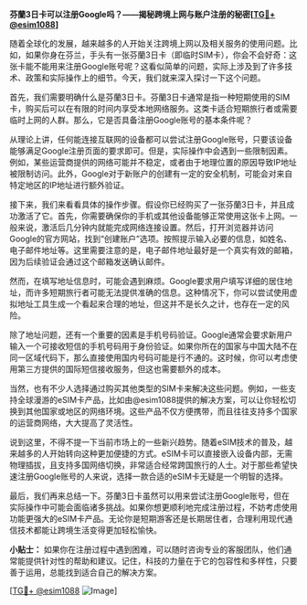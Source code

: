 **芬蘭3日卡可以注册Google吗？——揭秘跨境上网与账户注册的秘密[[TG💪+ @esim1088](https://t.me/s/esim1088)]**

随着全球化的发展，越来越多的人开始关注跨境上网以及相关服务的使用问题。比如，如果你身在芬兰，手头有一张芬蘭3日卡（即临时SIM卡），你会不会好奇：这张卡能不能用来注册Google账号呢？这看似简单的问题，实际上涉及到了许多技术、政策和实际操作上的细节。今天，我们就来深入探讨一下这个问题。

首先，我们需要明确什么是芬蘭3日卡。芬蘭3日卡通常是指一种短期使用的SIM卡，购买后可以在有限的时间内享受本地网络服务。这类卡适合短期旅行者或需要临时上网的人群。那么，它是否具备注册Google账号的基本条件呢？

从理论上讲，任何能连接互联网的设备都可以尝试注册Google账号，只要该设备能够满足Google注册页面的要求即可。但是，实际操作中会遇到一些限制因素。例如，某些运营商提供的网络可能并不稳定，或者由于地理位置的原因导致IP地址被限制访问。此外，Google对于新账户的创建有一定的安全机制，可能会对来自特定地区的IP地址进行额外验证。

接下来，我们来看看具体的操作步骤。假设你已经购买了一张芬蘭3日卡，并且成功激活了它。首先，你需要确保你的手机或其他设备能够正常使用这张卡上网。一般来说，激活后几分钟内就能完成网络连接设置。然后，打开浏览器并访问Google的官方网站，找到“创建账户”选项。按照提示输入必要的信息，如姓名、电子邮件地址等。这里需要注意的是，电子邮件地址最好是一个真实有效的邮箱，因为后续验证会通过这个邮箱发送确认邮件。

然而，在填写地址信息时，可能会遇到麻烦。Google要求用户填写详细的居住地址，而许多短期旅行者可能无法提供准确的信息。这种情况下，你可以尝试使用虚拟地址工具生成一个看起来合理的地址，但这并不是长久之计，也存在一定的风险。

除了地址问题，还有一个重要的因素是手机号码验证。Google通常会要求新用户输入一个可接收短信的手机号码用于身份验证。如果你所在的国家与中国大陆不在同一区域代码下，那么直接使用国内号码可能是行不通的。这时候，你可以考虑使用第三方提供的国际短信接收服务，但这也需要额外的成本。

当然，也有不少人选择通过购买其他类型的SIM卡来解决这些问题。例如，一些支持全球漫游的eSIM卡产品，比如由@esim1088提供的解决方案，可以让你轻松切换到其他国家或地区的网络环境。这些产品不仅方便携带，而且往往支持多个国家的运营商网络，大大提高了灵活性。

说到这里，不得不提一下当前市场上的一些新兴趋势。随着eSIM技术的普及，越来越多的人开始转向这种更加便捷的方式。eSIM卡可以直接嵌入设备内部，无需物理插拔，且支持多国网络切换，非常适合经常跨国旅行的人士。对于那些希望快速注册Google账号的人来说，选择一款合适的eSIM卡无疑是一个明智的选择。

最后，我们再来总结一下。芬蘭3日卡虽然可以用来尝试注册Google账号，但在实际操作中可能会面临诸多挑战。如果你想更顺利地完成注册过程，不妨考虑使用功能更强大的eSIM卡产品。无论你是短期游客还是长期居住者，合理利用现代通信技术都能让跨境生活变得更加轻松愉快。

**小贴士：** 如果你在注册过程中遇到困难，可以随时咨询专业的客服团队，他们通常能提供针对性的帮助和建议。记住，科技的力量在于它的包容性和多样性，只要善于运用，总能找到适合自己的解决方案。

[[TG💪+ @esim1088](https://t.me/s/esim1088) ![Image](https://i.postimg.cc/4NQfJmqS/Snipaste-2025-05-13-00-14-12.png)]